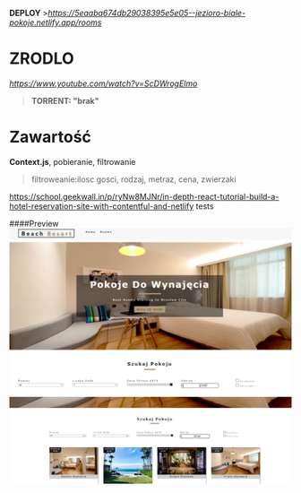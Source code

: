 **DEPLOY** >*https://5eaaba674db29038395e5e05--jezioro-biale-pokoje.netlify.app/rooms*
# ZRODLO 
*https://www.youtube.com/watch?v=ScDWrogElmo*

>**TORRENT: "brak"**

# Zawartość
**Context.js**, pobieranie, filtrowanie 

> filtroweanie:ilosc gosci, rodzaj, metraz, cena, zwierzaki

https://school.geekwall.in/p/ryNw8MJNr/in-depth-react-tutorial-build-a-hotel-reservation-site-with-contentful-and-netlify
tests

####Preview
![sass-js-coding-test screenshot](https://github.com/andrzejbajuk79/HotelApp-Hooks-context-React/blob/master/2020-05-18_11h37_20.png?raw=true)
![sass-js-coding-test screenshot](https://github.com/andrzejbajuk79/HotelApp-Hooks-context-React/blob/master/2020-05-18_11h38_23.png?raw=true)

